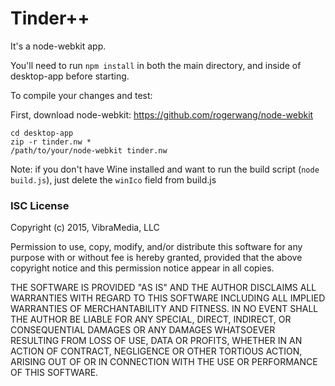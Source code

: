 Tinder++
========

It's a node-webkit app.

You'll need to run `npm install` in both the main directory, and inside of desktop-app before starting.

To compile your changes and test:

First, download node-webkit: https://github.com/rogerwang/node-webkit

```
cd desktop-app
zip -r tinder.nw *
/path/to/your/node-webkit tinder.nw
```

Note: if you don't have Wine installed and want to run the build script (`node build.js`), just delete the `winIco` field from build.js

### ISC License ###

Copyright (c) 2015, VibraMedia, LLC

Permission to use, copy, modify, and/or distribute this software for any purpose with or without fee is hereby granted, provided that the above copyright notice and this permission notice appear in all copies.

THE SOFTWARE IS PROVIDED "AS IS" AND THE AUTHOR DISCLAIMS ALL WARRANTIES WITH REGARD TO THIS SOFTWARE INCLUDING ALL IMPLIED WARRANTIES OF MERCHANTABILITY AND FITNESS. IN NO EVENT SHALL THE AUTHOR BE LIABLE FOR ANY SPECIAL, DIRECT, INDIRECT, OR CONSEQUENTIAL DAMAGES OR ANY DAMAGES WHATSOEVER RESULTING FROM LOSS OF USE, DATA OR PROFITS, WHETHER IN AN ACTION OF CONTRACT, NEGLIGENCE OR OTHER TORTIOUS ACTION, ARISING OUT OF OR IN CONNECTION WITH THE USE OR PERFORMANCE OF THIS SOFTWARE.
